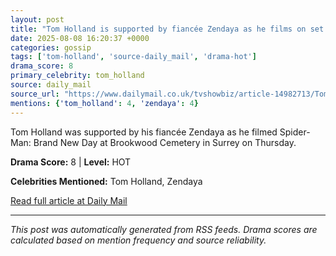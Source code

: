 ```yaml
---
layout: post
title: "Tom Holland is supported by fiancée Zendaya as he films on set of Spider-Man: Brand New Day at Brookwood Cemetery in Surrey""
date: 2025-08-08 16:20:37 +0000
categories: gossip
tags: ['tom-holland', 'source-daily_mail', 'drama-hot']
drama_score: 8
primary_celebrity: tom_holland
source: daily_mail
source_url: "https://www.dailymail.co.uk/tvshowbiz/article-14982713/Tom-Holland-fiance-Zendaya-spotted-filming-Spider-Man-Brand-New-Day.html?ns_mchannel=rss&ito=1490&ns_campaign=1490""
mentions: {'tom_holland': 4, 'zendaya': 4}
---
```


Tom Holland was supported by his fiancée Zendaya as he filmed Spider-Man: Brand New Day at Brookwood Cemetery in Surrey on Thursday.

**Drama Score:** 8 | **Level:** HOT

**Celebrities Mentioned:** Tom Holland, Zendaya

[Read full article at Daily Mail](https://www.dailymail.co.uk/tvshowbiz/article-14982713/Tom-Holland-fiance-Zendaya-spotted-filming-Spider-Man-Brand-New-Day.html?ns_mchannel=rss&ito=1490&ns_campaign=1490)

---
*This post was automatically generated from RSS feeds. Drama scores are calculated based on mention frequency and source reliability.*
